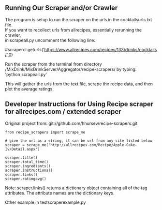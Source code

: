 ## Running Our Scraper and/or Crawler   

The program is setup to run the scraper on the urls in the cocktailsurls.txt file.  
If you want to recollect urls from allrecipes, essentially rerunning the crawler,  
in scrapeall.py uncomment the following line:

#scrapercl.geturls('https://www.allrecipes.com/recipes/133/drinks/cocktails/',0)

Run the scraper from the terminal from directory /MixDrink/MixDrinkServer/Aggregator/recipe-scrapers/ by typing:  
'python scrapeall.py'

This will gather the urls from the text file, scrape the recipe data, and then plot the average ratings.

## Developer Instructions for Using Recipe scraper for allrecipes.com / extended scraper  

Original project from:
git://github.com/hhursev/recipe-scrapers.git


    from recipe_scrapers import scrape_me

    # give the url as a string, it can be url from any site listed below
    scraper = scrape_me('http://allrecipes.com/Recipe/Apple-Cake-Iv/Detail.aspx')

    scraper.title()
    scraper.total_time()
    scraper.ingredients()
    scraper.instructions()
    scraper.links()
    scraper.ratingavg()

Note: scraper.links() returns a dictionary object containing all of the <a> tag attributes. The attribute names are the dictionary keys.
    
Other example in testscraperexample.py
